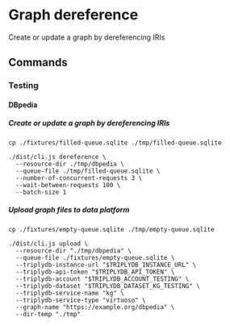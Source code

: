 # Graph dereference

Create or update a graph by dereferencing IRIs

## Commands

### Testing

#### DBpedia

##### Create or update a graph by dereferencing IRIs

    cp ./fixtures/filled-queue.sqlite ./tmp/filled-queue.sqlite

    ./dist/cli.js dereference \
      --resource-dir ./tmp/dbpedia \
      --queue-file ./tmp/filled-queue.sqlite \
      --number-of-concurrent-requests 3 \
      --wait-between-requests 100 \
      --batch-size 1

##### Upload graph files to data platform

    cp ./fixtures/empty-queue.sqlite ./tmp/empty-queue.sqlite

    ./dist/cli.js upload \
      --resource-dir "./tmp/dbpedia" \
      --queue-file ./fixtures/empty-queue.sqlite \
      --triplydb-instance-url "$TRIPLYDB_INSTANCE_URL" \
      --triplydb-api-token "$TRIPLYDB_API_TOKEN" \
      --triplydb-account "$TRIPLYDB_ACCOUNT_TESTING" \
      --triplydb-dataset "$TRIPLYDB_DATASET_KG_TESTING" \
      --triplydb-service-name "kg" \
      --triplydb-service-type "virtuoso" \
      --graph-name "https://example.org/dbpedia" \
      --dir-temp "./tmp"

